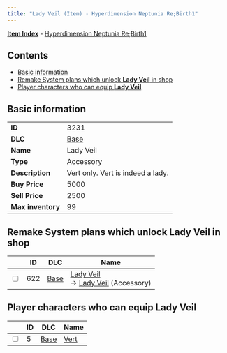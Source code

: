 ```yaml
---
title: "Lady Veil (Item) - Hyperdimension Neptunia Re;Birth1"
---
```


[**Item Index**](/neptunia/rb1/item/index.html) - [Hyperdimension Neptunia Re;Birth1](/neptunia/rb1)

## Contents

- [Basic information](#basic-information)
- [Remake System plans which unlock **Lady Veil** in shop](#remake-system-plans-which-unlock-lady-veil-in-shop)
- [Player characters who can equip **Lady Veil**](#player-characters-who-can-equip-lady-veil)

## Basic information

|   |   |
| -- | -- |
| **ID** | 3231 |
| **DLC** | [Base](/neptunia/rb1/dlc/1-base.html) |
| **Name** | Lady Veil |
| **Type** | Accessory |
| **Description** | Vert only. Vert is indeed a lady. |
| **Buy Price** | 5000 |
| **Sell Price** | 2500 |
| **Max inventory** | 99 |


## Remake System plans which unlock **Lady Veil** in shop

|    | ID | DLC | Name |
| -- | -- | --- | ---- |
| <input type="checkbox" id="rb1-remake-1-622" class="trackbox" /> | 622 | [Base](/neptunia/rb1/dlc/1-base.html) | [Lady Veil](/neptunia/rb1/remake/1-622-lady-veil.html)<br /> → [Lady Veil](/neptunia/rb1/item/1-3231-lady-veil.html) (Accessory) |


## Player characters who can equip **Lady Veil**

|    | ID | DLC | Name |
| -- | -- | --- | ---- |
| <input type="checkbox" id="rb1-player-1-5" class="trackbox" /> | 5 | [Base](/neptunia/rb1/dlc/1-base.html) | [Vert](/neptunia/rb1/player/1-5-vert.html) |
